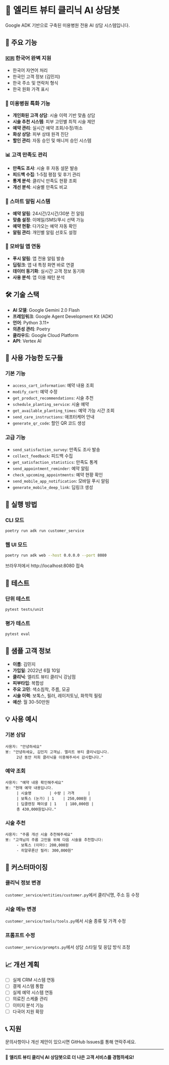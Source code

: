 # 🏥 엘리트 뷰티 클리닉 AI 상담봇

Google ADK 기반으로 구축된 미용병원 전용 AI 상담 시스템입니다.

## 🎯 주요 기능

### 🇰🇷 한국어 완벽 지원
- 한국어 자연어 처리
- 한국인 고객 정보 (김민지)
- 한국 주소 및 연락처 형식
- 한국 원화 가격 표시

### 🏥 미용병원 특화 기능
- **개인화된 고객 상담**: 시술 이력 기반 맞춤 상담
- **시술 추천 시스템**: 피부 고민별 최적 시술 제안
- **예약 관리**: 실시간 예약 조회/수정/취소
- **화상 상담**: 피부 상태 원격 진단
- **할인 관리**: 자동 승인 및 매니저 승인 시스템

### 📊 고객 만족도 관리
- **만족도 조사**: 시술 후 자동 설문 발송
- **피드백 수집**: 1-5점 평점 및 후기 관리
- **통계 분석**: 클리닉 만족도 현황 조회
- **개선 분석**: 시술별 만족도 비교

### 🔔 스마트 알림 시스템
- **예약 알림**: 24시간/2시간/30분 전 알림
- **맞춤 설정**: 이메일/SMS/푸시 선택 가능
- **예약 현황**: 다가오는 예약 자동 확인
- **알림 관리**: 개인별 알림 선호도 설정

### 📱 모바일 앱 연동
- **푸시 알림**: 앱 전용 알림 발송
- **딥링크**: 앱 내 특정 화면 바로 연결
- **데이터 동기화**: 실시간 고객 정보 동기화
- **사용 분석**: 앱 이용 패턴 분석

## 🛠️ 기술 스택

- **AI 모델**: Google Gemini 2.0 Flash
- **프레임워크**: Google Agent Development Kit (ADK)
- **언어**: Python 3.11+
- **의존성 관리**: Poetry
- **클라우드**: Google Cloud Platform
- **API**: Vertex AI

## 🎨 사용 가능한 도구들

### 기본 기능
- `access_cart_information`: 예약 내용 조회
- `modify_cart`: 예약 수정
- `get_product_recommendations`: 시술 추천
- `schedule_planting_service`: 시술 예약
- `get_available_planting_times`: 예약 가능 시간 조회
- `send_care_instructions`: 애프터케어 안내
- `generate_qr_code`: 할인 QR 코드 생성

### 고급 기능
- `send_satisfaction_survey`: 만족도 조사 발송
- `collect_feedback`: 피드백 수집
- `get_satisfaction_statistics`: 만족도 통계
- `send_appointment_reminder`: 예약 알림
- `check_upcoming_appointments`: 예약 현황 확인
- `send_mobile_app_notification`: 모바일 푸시 알림
- `generate_mobile_deep_link`: 딥링크 생성

## 🚀 실행 방법

### CLI 모드
```bash
poetry run adk run customer_service
```

### 웹 UI 모드
```bash
poetry run adk web --host 0.0.0.0 --port 8080
```

브라우저에서 http://localhost:8080 접속

## 🧪 테스트

### 단위 테스트
```bash
pytest tests/unit
```

### 평가 테스트
```bash
pytest eval
```

## 👤 샘플 고객 정보

- **이름**: 김민지
- **가입일**: 2022년 6월 10일
- **클리닉**: 엘리트 뷰티 클리닉 강남점
- **피부타입**: 복합성
- **주요 고민**: 색소침착, 주름, 모공
- **시술 이력**: 보톡스, 필러, 레이저토닝, 화학적 필링
- **예산**: 월 30-50만원

## 💡 사용 예시

### 기본 상담
```
사용자: "안녕하세요"
봇: "안녕하세요, 김민지 고객님. 엘리트 뷰티 클리닉입니다. 
     2년 동안 저희 클리닉을 이용해주셔서 감사합니다."
```

### 예약 조회
```
사용자: "예약 내용 확인해주세요"
봇: "현재 예약 내용입니다.
     | 시술명        | 수량 | 가격      |
     | 보톡스 (눈가) | 1    | 250,000원 |
     | 딥클렌징 페이셜 | 1    | 180,000원 |
     총 430,000원입니다."
```

### 시술 추천
```
사용자: "주름 개선 시술 추천해주세요"
봇: "고객님의 주름 고민을 위해 다음 시술을 추천합니다:
     - 보톡스 (이마): 200,000원
     - 히알루론산 필러: 300,000원"
```

## 🔧 커스터마이징

### 클리닉 정보 변경
`customer_service/entities/customer.py`에서 클리닉명, 주소 등 수정

### 시술 메뉴 변경
`customer_service/tools/tools.py`에서 시술 종류 및 가격 수정

### 프롬프트 수정
`customer_service/prompts.py`에서 상담 스타일 및 응답 방식 조정

## 📈 개선 계획

- [ ] 실제 CRM 시스템 연동
- [ ] 결제 시스템 통합
- [ ] 실제 예약 시스템 연동
- [ ] 의료진 스케줄 관리
- [ ] 이미지 분석 기능
- [ ] 다국어 지원 확장

## 📞 지원

문의사항이나 개선 제안이 있으시면 GitHub Issues를 통해 연락주세요.

---

🎉 **엘리트 뷰티 클리닉 AI 상담봇으로 더 나은 고객 서비스를 경험하세요!** 